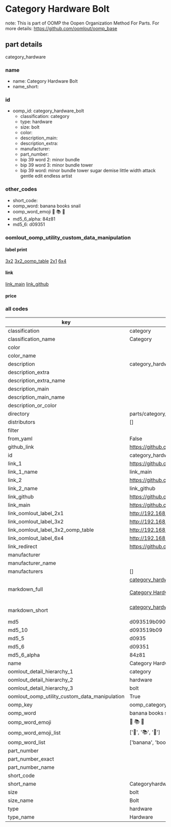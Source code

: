 # Category Hardware Bolt  

note: This is part of OOMP the Oopen Organization Method For Parts. For more details: https://github.com/oomlout/oomp_base

##  part details
  



category_hardware



### name
* name: Category Hardware Bolt
* name_short: 
### id
* oomp_id: category_hardware_bolt
  * classification: category
  * type: hardware
  * size: bolt
  * color: 
  * description_main: 
  * description_extra: 
  * manufacturer: 
  * part_number: 
  * bip 39 word 2: minor bundle
  * bip 39 word 3: minor bundle tower
  * bip 39 word: minor bundle tower sugar demise little width attack gentle edit endless artist

### other_codes
* short_code: 
* oomp_word: banana books snail
* oomp_word_emoji :banana: :books: :snail:
* md5_6_alpha: 84z81
* md5_6: d09351






### oomlout_oomp_utility_custom_data_manipulation
#### label print
[3x2](http://192.168.1.245:1112/?label=oomp%2084z81)
[3x2_oomp_table](http://192.168.1.108:1112/?label=oomp%2084z81)
[2x1](http://192.168.1.242:1112/?label=oomp%2084z81)
[6x4](http://192.168.1.55:1112/?label=oomp%2084z81)    

#### link

[link_main](https://github.com/oomlout/oomlout_oomp_version_1_messy/tree/main/parts/category_hardware_bolt) [link_github](https://github.com/oomlout/oomlout_oomp_version_1_messy/tree/main/parts/category_hardware_bolt)                             

#### price







### all codes 
| key | value |  
| --- | --- |  
| classification | category |  
| classification_name | Category |  
| color |  |  
| color_name |  |  
| description | category_hardware |  
| description_extra |  |  
| description_extra_name |  |  
| description_main |  |  
| description_main_name |  |  
| description_or_color |   |  
| directory | parts/category_hardware_bolt |  
| distributors | [] |  
| filter |  |  
| from_yaml | False |  
| github_link | https://github.com/oomlout/oomlout_oomp_part_src/tree/main/parts/category_hardware_bolt |  
| id | category_hardware_bolt |  
| link_1 | https://github.com/oomlout/oomlout_oomp_version_1_messy/tree/main/parts/category_hardware_bolt |  
| link_1_name | link_main |  
| link_2 | https://github.com/oomlout/oomlout_oomp_version_1_messy/tree/main/parts/category_hardware_bolt |  
| link_2_name | link_github |  
| link_github | https://github.com/oomlout/oomlout_oomp_version_1_messy/tree/main/parts/category_hardware_bolt |  
| link_main | https://github.com/oomlout/oomlout_oomp_version_1_messy/tree/main/parts/category_hardware_bolt |  
| link_oomlout_label_2x1 | http://192.168.1.242:1112/?label=oomp%2084z81 |  
| link_oomlout_label_3x2 | http://192.168.1.245:1112/?label=oomp%2084z81 |  
| link_oomlout_label_3x2_oomp_table | http://192.168.1.108:1112/?label=oomp%2084z81 |  
| link_oomlout_label_6x4 | http://192.168.1.55:1112/?label=oomp%2084z81 |  
| link_redirect | https://github.com/oomlout/oomlout_oomp_version_1_messy/tree/main/parts/category_hardware_bolt |  
| manufacturer |  |  
| manufacturer_name |  |  
| manufacturers | [] |  
| markdown_full | [category_hardware_bolt](none)<br>[](none)<br>[Category Hardware Bolt](none)<br><br> |  
| markdown_short | [category_hardware_bolt](none)<br><br> |  
| md5 | d093519b090e7f5a0a1d2d8dcc479469 |  
| md5_10 | d093519b09 |  
| md5_5 | d0935 |  
| md5_6 | d09351 |  
| md5_6_alpha | 84z81 |  
| name | Category Hardware Bolt |  
| oomlout_detail_hierarchy_1 | category |  
| oomlout_detail_hierarchy_2 | hardware |  
| oomlout_detail_hierarchy_3 | bolt |  
| oomlout_oomp_utility_custom_data_manipulation | True |  
| oomp_key | oomp_category_hardware_bolt |  
| oomp_word | banana books snail |  
| oomp_word_emoji | :banana: :books: :snail: |  
| oomp_word_emoji_list | [':banana:', ':books:', ':snail:'] |  
| oomp_word_list | ['banana', 'books', 'snail'] |  
| part_number |  |  
| part_number_exact |  |  
| part_number_name |  |  
| short_code |  |  
| short_name | Categoryhardware |  
| size | bolt |  
| size_name | Bolt |  
| type | hardware |  
| type_name | Hardware |  

